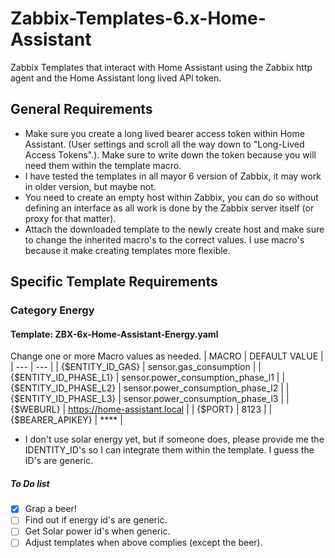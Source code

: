 # Zabbix-Templates-6.x-Home-Assistant
Zabbix Templates that interact with Home Assistant using the Zabbix http agent and the Home Assistant long lived API token.

## General Requirements
- Make sure you create a long lived bearer access token within Home Assistant. (User settings and scroll all the way down to "Long-Lived Access Tokens".). Make sure to write down the token because you will need them within the template macro.
- I have tested the templates in all mayor 6 version of Zabbix, it may work in older version, but maybe not.
- You need to create an empty host within Zabbix, you can do so without defining an interface as all work is done by the Zabbix server itself (or proxy for that matter).
- Attach the downloaded template to the newly create host and make sure to change the inherited macro's to the correct values. I use macro's because it make creating templates more flexible.

## Specific Template Requirements
### Category Energy
#### Template: **ZBX-6x-Home-Assistant-Energy.yaml**
Change one or more Macro values as needed. 
| MACRO | DEFAULT VALUE |
| --- | --- |
| {$ENTITY_ID_GAS} | sensor.gas_consumption |
| {$ENTITY_ID_PHASE_L1} | sensor.power_consumption_phase_l1 |
| {$ENTITY_ID_PHASE_L2} | sensor.power_consumption_phase_l2 |
| {$ENTITY_ID_PHASE_L3} | sensor.power_consumption_phase_l3 |
| {$WEBURL} | https://home-assistant.local |
| {$PORT} | 8123 |
| {$BEARER_APIKEY} | **** |

- I don't use solar energy yet, but if someone does, please provide me the IDENTITY_ID's so I can integrate them within the template.
I guess the ID's are generic.

##### To Do list
- [x] Grap a beer!
- [ ] Find out if energy id's are generic.
- [ ] Get Solar power id's when generic.
- [ ] Adjust templates when above complies (except the beer).